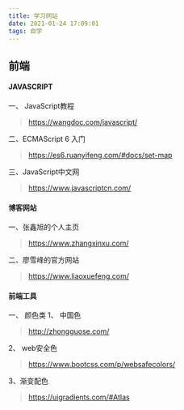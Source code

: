 ```yaml
---
title: 学习网站
date: 2021-01-24 17:09:01
tags: 自学
---
```


## 前端

#### JAVASCRIPT

一、 JavaScript教程

> https://wangdoc.com/javascript/

二、ECMAScript 6 入门

> https://es6.ruanyifeng.com/#docs/set-map

三、JavaScript中文网

> https://www.javascriptcn.com/

<!--more-->

#### 博客网站

一、张鑫旭的个人主页

> https://www.zhangxinxu.com/

二、廖雪峰的官方网站

> https://www.liaoxuefeng.com/
#### 前端工具

一、 颜色类
1、 中国色
> http://zhongguose.com/

2、 web安全色
> https://www.bootcss.com/p/websafecolors/

3、渐变配色
> https://uigradients.com/#Atlas
